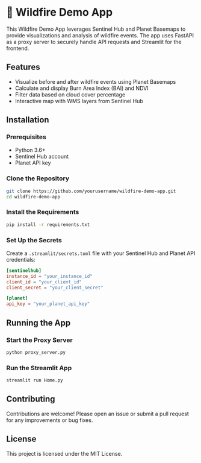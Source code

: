 # 🎈 Wildfire Demo App

This Wildfire Demo App leverages Sentinel Hub and Planet Basemaps to provide visualizations and analysis of wildfire events. The app uses FastAPI as a proxy server to securely handle API requests and Streamlit for the frontend.

## Features

- Visualize before and after wildfire events using Planet Basemaps
- Calculate and display Burn Area Index (BAI) and NDVI
- Filter data based on cloud cover percentage
- Interactive map with WMS layers from Sentinel Hub

## Installation

### Prerequisites

- Python 3.6+
- Sentinel Hub account
- Planet API key

### Clone the Repository

```sh
git clone https://github.com/yourusername/wildfire-demo-app.git
cd wildfire-demo-app
```

### Install the Requirements

```sh
pip install -r requirements.txt
```

### Set Up the Secrets

Create a `.streamlit/secrets.toml` file with your Sentinel Hub and Planet API credentials:

```toml
[sentinelhub]
instance_id = "your_instance_id"
client_id = "your_client_id"
client_secret = "your_client_secret"

[planet]
api_key = "your_planet_api_key"
```

## Running the App

### Start the Proxy Server

```sh
python proxy_server.py
```

### Run the Streamlit App

```sh
streamlit run Home.py
```


## Contributing

Contributions are welcome! Please open an issue or submit a pull request for any improvements or bug fixes.

## License

This project is licensed under the MIT License.
```
